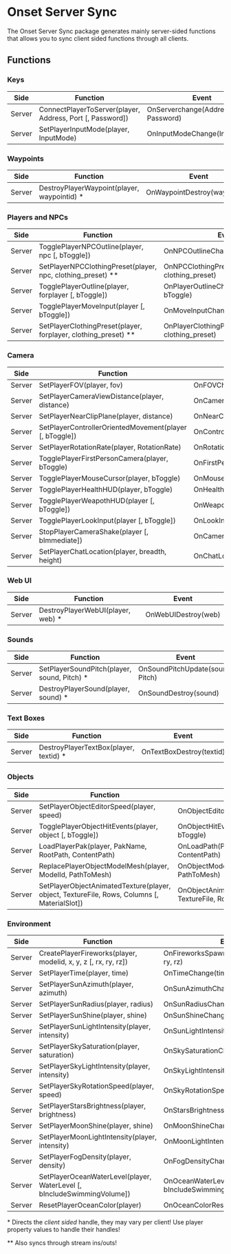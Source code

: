 # Onset Server Sync

The Onset Server Sync package generates mainly server-sided functions that allows you to sync client sided functions through all clients.

## Functions

### Keys
|Side|Function|Event|
|----|-------|--------|
|Server|ConnectPlayerToServer(player, Address, Port [, Password])|OnServerchange(Address, Port, Password)|
|Server|SetPlayerInputMode(player, InputMode)|OnInputModeChange(InputMode)|

### Waypoints
|Side|Function|Event|
|----|-------|--------|
|Server|DestroyPlayerWaypoint(player, waypointid) \*|OnWaypointDestroy(waypointid)|

### Players and NPCs
|Side|Function|Event|
|----|-------|--------|
|Server|TogglePlayerNPCOutline(player, npc [, bToggle])|OnNPCOutlineChange(npc, bToggle)|
|Server|SetPlayerNPCClothingPreset(player, npc, clothing_preset) \*\*|OnNPCClothingPresetChange(npc, clothing_preset)|
|Server|TogglePlayerOutline(player, forplayer [, bToggle])|OnPlayerOutlineChange(player, bToggle)|
|Server|TogglePlayerMoveInput(player [, bToggle])|OnMoveInputChange(bToggle)|
|Server|SetPlayerClothingPreset(player, forplayer, clothing_preset) \*\*|OnPlayerClothingPresetChange(player, clothing_preset)|

### Camera
|Side|Function|Event|
|----|-------|--------|
|Server|SetPlayerFOV(player, fov)|OnFOVChange(fov)|
|Server|SetPlayerCameraViewDistance(player, distance)|OnCameraViewDistanceChange(distance)|
|Server|SetPlayerNearClipPlane(player, distance)|OnNearClipPlaneChange(distance)|
|Server|SetPlayerControllerOrientedMovement(player [, bToggle])|OnControllerOrientedMovementChange(bToggle)|
|Server|SetPlayerRotationRate(player, RotationRate)|OnRotationRateChange(RotationRate)|
|Server|TogglePlayerFirstPersonCamera(player, bToggle)|OnFirstPersonCameraToggle(bToggle)|
|Server|TogglePlayerMouseCursor(player, bToggle)|OnMouseCursorToggle(bToggle)|
|Server|TogglePlayerHealthHUD(player, bToggle)|OnHealthHUDToggle(bToggle)|
|Server|TogglePlayerWeapothHUD(player [, bToggle])|OnWeaponHUDToggle(bToggle)|
|Server|TogglePlayerLookInput(player [, bToggle])|OnLookInputChange(bToggle)|
|Server|StopPlayerCameraShake(player [, bImmediate])|OnCameraStopShake(bImmediate)|
|Server|SetPlayerChatLocation(player, breadth, height)|OnChatLocationChange(breadth, height)|

### Web UI
|Side|Function|Event|
|----|-------|--------|
|Server|DestroyPlayerWebUI(player, web) \*|OnWebUIDestroy(web)|

### Sounds
|Side|Function|Event|
|----|-------|--------|
|Server|SetPlayerSoundPitch(player, sound, Pitch) \*|OnSoundPitchUpdate(sound, Pitch)|
|Server|DestroyPlayerSound(player, sound) \*|OnSoundDestroy(sound)|

### Text Boxes
|Side|Function|Event|
|----|-------|--------|
|Server|DestroyPlayerTextBox(player, textid) \*|OnTextBoxDestroy(textid)|

### Objects
|Side|Function|Event|
|----|-------|--------|
|Server|SetPlayerObjectEditorSpeed(player, speed)|OnObjectEditorSpeedChange(speed)|
|Server|TogglePlayerObjectHitEvents(player, object [, bToggle])|OnObjectHitEventsToggle(object, bToggle)|
|Server|LoadPlayerPak(player, PakName, RootPath, ContentPath)|OnLoadPath(PakName, RootPath, ContentPath)|
|Server|ReplacePlayerObjectModelMesh(player, ModelId, PathToMesh)|OnObjectModelMeshChange(ModelId, PathToMesh)|
|Server|SetPlayerObjectAnimatedTexture(player, object, TextureFile, Rows, Columns [, MaterialSlot])|OnObjectAnimatedTextureChange(object, TextureFile, Rows, Columns, MaterialSlot)|

### Environment
|Side|Function|Event|
|----|-------|--------|
|Server|CreatePlayerFireworks(player, modelid, x, y, z [, rx, ry, rz])|OnFireworksSpawn(modelid, x, y, z, rx, ry, rz)|
|Server|SetPlayerTime(player, time)|OnTimeChange(time)|
|Server|SetPlayerSunAzimuth(player, azimuth)|OnSunAzimuthChange(azimuth)|)|
|Server|SetPlayerSunRadius(player, radius)|OnSunRadiusChange(radius)|
|Server|SetPlayerSunShine(player, shine)|OnSunShineChange(shine)|
|Server|SetPlayerSunLightIntensity(player, intensity)|OnSunLightIntensityChange(intensity)|
|Server|SetPlayerSkySaturation(player, saturation)|OnSkySaturationChange(saturation)|
|Server|SetPlayerSkyLightIntensity(player, intensity)|OnSkyLightIntensityChange(intensity)|
|Server|SetPlayerSkyRotationSpeed(player, speed)|OnSkyRotationSpeedChange(speed)|
|Server|SetPlayerStarsBrightness(player, brightness)|OnStarsBrightnessChange(intensity)|
|Server|SetPlayerMoonShine(player, shine)|OnMoonShineChange(shine)|
|Server|SetPlayerMoonLightIntensity(player, intensity)|OnMoonLightIntensityChange(intensity)|
|Server|SetPlayerFogDensity(player, density)|OnFogDensityChange(density)|
|Server|SetPlayerOceanWaterLevel(player, WaterLevel [, bIncludeSwimmingVolume])|OnOceanWaterLevelChange(WaterLevel, bIncludeSwimmingVolume)|
|Server|ResetPlayerOceanColor(player)|OnOceanColorReset()|

\* Directs the *client sided* handle, they may vary per client! Use player property values to handle their handles!

\** Also syncs through stream ins/outs!
